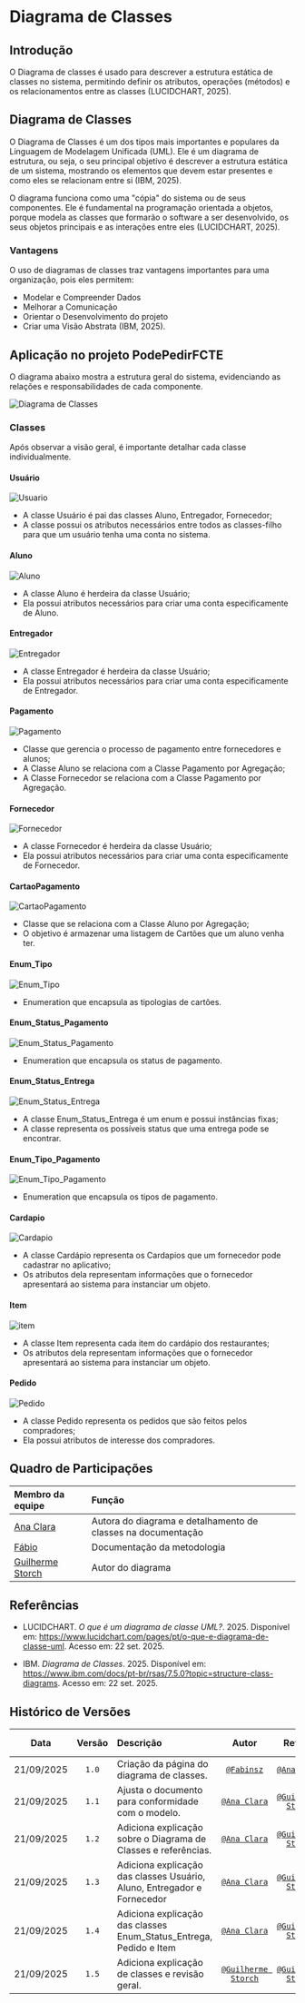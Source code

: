 # Diagrama de Classes

## Introdução

O Diagrama de classes é usado para descrever a estrutura estática de classes no sistema, permitindo definir os atributos, operações (métodos) e os relacionamentos entre as classes (LUCIDCHART, 2025).

## Diagrama de Classes
O Diagrama de Classes é um dos tipos mais importantes e populares da Linguagem de Modelagem Unificada (UML). Ele é um diagrama de estrutura, ou seja, o seu principal objetivo é descrever a estrutura estática de um sistema, mostrando os elementos que devem estar presentes e como eles se relacionam entre si (IBM, 2025).

O diagrama funciona como uma "cópia" do sistema ou de seus componentes. Ele é fundamental na programação orientada a objetos, porque modela as classes que formarão o software a ser desenvolvido, os seus objetos principais e as interações entre eles (LUCIDCHART, 2025).

### Vantagens
O uso de diagramas de classes traz vantagens importantes para uma organização, pois eles permitem:
- Modelar e Compreender Dados
- Melhorar a Comunicação
- Orientar o Desenvolvimento do projeto
- Criar uma Visão Abstrata (IBM, 2025).

## Aplicação no projeto PodePedirFCTE

O diagrama abaixo mostra a estrutura geral do sistema, evidenciando as relações e responsabilidades de cada componente.

<p align="center">

  ![Diagrama de Classes](../../img/classes.png)

</p>

### Classes

Após observar a visão geral, é importante detalhar cada classe individualmente. 

#### Usuário
![Usuario](../../img/Classes/Usuário.svg)

- A classe Usuário é pai das classes Aluno, Entregador, Fornecedor;  
- A classe possui os atributos necessários entre todos as classes-filho para que um usuário tenha uma conta no sistema.  

#### Aluno
![Aluno](../../img/Classes/Aluno.svg)

- A classe Aluno é herdeira da classe Usuário;  
- Ela possui atributos necessários para criar uma conta especificamente de Aluno.  

#### Entregador
![Entregador](../../img/Classes/Entregador.svg)

- A classe Entregador é herdeira da classe Usuário;  
- Ela possui atributos necessários para criar uma conta especificamente de Entregador.  

#### Pagamento
![Pagamento](../../img/Classes/Pagamento.svg)

- Classe que gerencia o processo de pagamento entre fornecedores e alunos;  
- A Classe Aluno se relaciona com a Classe Pagamento por Agregação;  
- A Classe Fornecedor se relaciona com a Classe Pagamento por Agregação.  

#### Fornecedor
![Fornecedor](../../img/Classes/Fornecedor.svg)

- A classe Fornecedor é herdeira da classe Usuário;  
- Ela possui atributos necessários para criar uma conta especificamente de Fornecedor.  

#### CartaoPagamento
![CartaoPagamento](../../img/Classes/CartaoPagamento.svg)

- Classe que se relaciona com a Classe Aluno por Agregação;  
- O objetivo é armazenar uma listagem de Cartões que um aluno venha ter.  

#### Enum_Tipo
![Enum_Tipo](../../img/Classes/Enum_Tipo.svg)

- Enumeration que encapsula as tipologias de cartões.  

#### Enum_Status_Pagamento
![Enum_Status_Pagamento](../../img/Classes/Enum_Status_Pagamento.svg)

- Enumeration que encapsula os status de pagamento.  

#### Enum_Status_Entrega
![Enum_Status_Entrega](../../img/Classes/Enum_Status_Entrega.svg)

- A classe Enum_Status_Entrega é um enum e possui instâncias fixas;  
- A classe representa os possíveis status que uma entrega pode se encontrar.  

#### Enum_Tipo_Pagamento
![Enum_Tipo_Pagamento](../../img/Classes/Enum_Tipo_Pagamento.svg)

- Enumeration que encapsula os tipos de pagamento.  

#### Cardapio
![Cardapio](../../img/Classes/Cardapio.svg)

- A classe Cardápio representa os Cardapios que um fornecedor pode cadastrar no aplicativo;  
- Os atributos dela representam informações que o fornecedor apresentará ao sistema para instanciar um objeto.  

#### Item
![item](../../img/Classes/item.svg)

- A classe Item representa cada item do cardápio dos restaurantes;  
- Os atributos dela representam informações que o fornecedor apresentará ao sistema para instanciar um objeto.  

#### Pedido
![Pedido](../../img/Classes/Pedido.svg)

- A classe Pedido representa os pedidos que são feitos pelos compradores;  
- Ela possui atributos de interesse dos compradores.  

## Quadro de Participações

| **Membro da equipe** | **Função** |
| :------------- | :--------- |
| [Ana Clara](https://github.com/anabborges) | Autora do diagrama e detalhamento de classes na documentação |
| [Fábio](https://github.com/fabinsz) | Documentação da metodologia |
| [Guilherme Storch](https://github.com/storch7) | Autor do diagrama |

## Referências

- LUCIDCHART. *O que é um diagrama de classe UML?*. 2025. Disponível em: <https://www.lucidchart.com/pages/pt/o-que-e-diagrama-de-classe-uml>. Acesso em: 22 set. 2025.  

- IBM. *Diagrama de Classes*. 2025. Disponível em: <https://www.ibm.com/docs/pt-br/rsas/7.5.0?topic=structure-class-diagrams>. Acesso em: 22 set. 2025.  

## Histórico de Versões

| **Data**       | **Versão** | **Descrição**                         | **Autor**                                      | **Revisor**                                      | **Data da Revisão** |
| :--------: | :----: | :-------------------------------- | :----------------------------------------: | :----------------------------------------: | :-------------: |
| 21/09/2025 |  `1.0`   | Criação da página do diagrama de classes. | [`@Fabinsz`](https://github.com/fabinsz) | [`@Ana Clara`](https://github.com/anabborges) |   21/09/2025    |
| 21/09/2025 |  `1.1`   | Ajusta o documento para conformidade com o modelo. | [`@Ana Clara`](https://github.com/anabborges) | [`@Guilherme Storch`](https://github.com/storch7) |   21/09/2025    |
| 21/09/2025 |  `1.2`   | Adiciona explicação sobre o Diagrama de Classes e referências. | [`@Ana Clara`](https://github.com/anabborges) | [`@Guilherme Storch`](https://github.com/storch7) |   21/09/2025    |
| 21/09/2025 |  `1.3`   | Adiciona explicação das classes Usuário, Aluno, Entregador e Fornecedor | [`@Ana Clara`](https://github.com/anabborges) | [`@Guilherme Storch`](https://github.com/storch7) |   21/09/2025    |
| 21/09/2025 |  `1.4`   | Adiciona explicação das classes Enum_Status_Entrega, Pedido e Item | [`@Ana Clara`](https://github.com/anabborges) | [`@Guilherme Storch`](https://github.com/storch7) |   21/09/2025    |
| 21/09/2025 |  `1.5`   | Adiciona explicação de classes e revisão geral. | [`@Guilherme Storch`](https://github.com/anabborges) | [`@Guilherme Storch`](https://github.com/storch7) |   21/09/2025    |